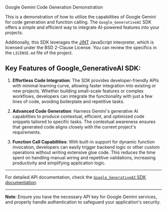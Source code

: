 Google Gemini Code Generation Demonstration

This is a demonstration of how to utilize the capabilities of Google Gemini for code generation and function calling.
The `Google_GenerativeAI` SDK offers a simple and efficient way to integrate AI-powered features into your projects.

Additionally, this SDK leverages the [JINT](https://github.com/sebastienros/jint) JavaScript interpreter, which is
licensed under the BSD 2-Clause License. You can review the specifics in the `LICENSE.md` file of the project.

## Key Features of Google_GenerativeAI SDK:

1. **Effortless Code Integration**: The SDK provides developer-friendly APIs with minimal learning curve, allowing
   faster integration into existing or new projects. Whether building small-scale features or complex workflows, developers
   can integrate the functionality with just a few lines of code, avoiding boilerplate and repetitive tasks.

2. **Advanced Code Generation**: Harness Gemini's generative AI capabilities to produce contextual, efficient, and
   optimized code snippets tailored to specific tasks. The contextual awareness ensures that generated code aligns
   closely with the current project's requirements.

3. **Function Call Capabilities**: With built-in support for dynamic function invocation, developers can easily
   trigger backend logic or other custom operations without writing extensive glue code. This reduces the time spent
   on handling manual wiring and repetitive validations, increasing productivity and simplifying application logic.

---

For detailed API documentation, check the
[`Google_GenerativeAI` SDK documentation](https://github.com/gunpal5/Google_GenerativeAI/wiki).

---

**Note**: Ensure you have the necessary API key for Google Gemini services, and properly handle authentication to
safeguard your application's security.